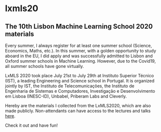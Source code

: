 # lxmls20
## The 10th Lisbon Machine Learning School 2020 materials

Every summer, I always register for at least one summer school (Science, Economics, Maths, etc.). In this summer, with a golden opportunity to study aboard in the EU, I did apply and was successfully admitted to Lisbon and Oxford summer schools in Machine Learning. However, due to the Covid19, all summer schools have gone virtually. 

LxMLS 2020 took place July 21st to July 29th at Instituto Superior Técnico (IST), a leading Engineering and Science school in Portugal. It is organized jointly by IST, the Instituto de Telecomunicações, the Instituto de Engenharia de Sistemas e Computadores, Investigação e Desenvolvimento em Lisboa (INESC-ID), Unbabel, Priberam Labs and Cleverly. 

Hereby are the materials I collected from the LxMLS2020, which are also made publicly. Non-attendants can have access to the lectures and talks [here](https://www.youtube.com/channel/UCkVFZWgT1jR75UvSLGP9_mw/videos).

Check it out and have fun!

